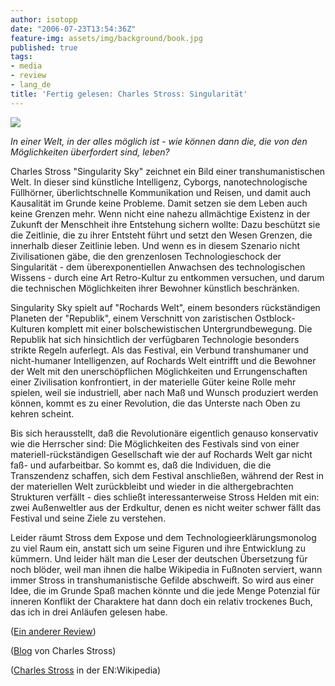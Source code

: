 ```yaml
---
author: isotopp
date: "2006-07-23T13:54:36Z"
feature-img: assets/img/background/book.jpg
published: true
tags:
- media
- review
- lang_de
title: 'Fertig gelesen: Charles Stross: Singularität'
---
```


![](/uploads/singularitaet.jpg)

*In einer Welt, in der alles möglich ist - wie können dann die, die von den Möglichkeiten überfordert sind, leben?*

Charles Stross "Singularity Sky" zeichnet ein Bild einer transhumanistischen Welt.
In dieser sind künstliche Intelligenz, Cyborgs, nanotechnologische Füllhörner, überlichtschnelle Kommunikation und Reisen, und damit auch Kausalität im Grunde keine Probleme.
Damit setzen sie dem Leben auch keine Grenzen mehr.
Wenn nicht eine nahezu allmächtige Existenz in der Zukunft der Menschheit ihre Entstehung sichern wollte:
Dazu beschützt sie die Zeitlinie, die zu ihrer Entsteht führt und setzt den Wesen Grenzen, die innerhalb dieser Zeitlinie leben.
Und wenn es in diesem Szenario nicht Zivilisationen gäbe, die den grenzenlosen Technologieschock der Singularität - dem überexponentiellen Anwachsen des technologischen Wissens - durch eine Art Retro-Kultur zu entkommen versuchen, und darum die technischen Möglichkeiten ihrer Bewohner künstlich beschränken.

Singularity Sky spielt auf "Rochards Welt", einem besonders rückständigen Planeten der "Republik", einem Verschnitt von zaristischen Ostblock-Kulturen komplett mit einer bolschewistischen Untergrundbewegung.
Die Republik hat sich hinsichtlich der verfügbaren Technologie besonders strikte Regeln auferlegt.
Als das Festival, ein Verbund transhumaner und nicht-humaner Intelligenzen, auf Rochards Welt eintrifft und die Bewohner der Welt mit den unerschöpflichen Möglichkeiten und Errungenschaften einer Zivilisation konfrontiert, in der materielle Güter keine Rolle mehr spielen, weil sie industriell, aber nach Maß und Wunsch produziert werden können, kommt es zu einer Revolution, die das Unterste nach Oben zu kehren scheint. 

Bis sich herausstellt, daß die Revolutionäre eigentlich genauso konservativ wie die Herrscher sind: 
Die Möglichkeiten des Festivals sind von einer materiell-rückständigen Gesellschaft wie der auf Rochards Welt gar nicht faß- und aufarbeitbar.
So kommt es, daß die Individuen, die die Transzendenz schaffen, sich dem Festival anschließen, während der Rest in der materiellen Welt zurückbleibt und wieder in die althergebrachten Strukturen verfällt - dies schließt interessanterweise Stross Helden mit ein: zwei Außenweltler aus der Erdkultur, denen es nicht weiter schwer fällt das Festival und seine Ziele zu verstehen.

Leider räumt Stross dem Expose und dem Technologieerklärungsmonolog zu viel Raum ein, anstatt sich um seine Figuren und ihre Entwicklung zu kümmern.
Und leider hält man die Leser der deutschen Übersetzung für noch blöder, weil man ihnen die halbe Wikipedia in Fußnoten serviert, wann immer Stross in transhumanistische Gefilde abschweift. 
So wird aus einer Idee, die im Grunde Spaß machen könnte und die jede Menge Potenzial für inneren Konflikt der Charaktere hat dann doch ein relativ trockenes Buch, das ich in drei Anläufen gelesen habe.

([Ein anderer Review](http://www.epilog.de/PersData/S/Misc/Stross_Charles__Singularitaet_kAC.htm))

([Blog](http://www.antipope.org/charlie/blog-static/index.html) von Charles Stross)

([Charles Stross](http://en.wikipedia.org/wiki/Charles_Stross) in der EN:Wikipedia)
